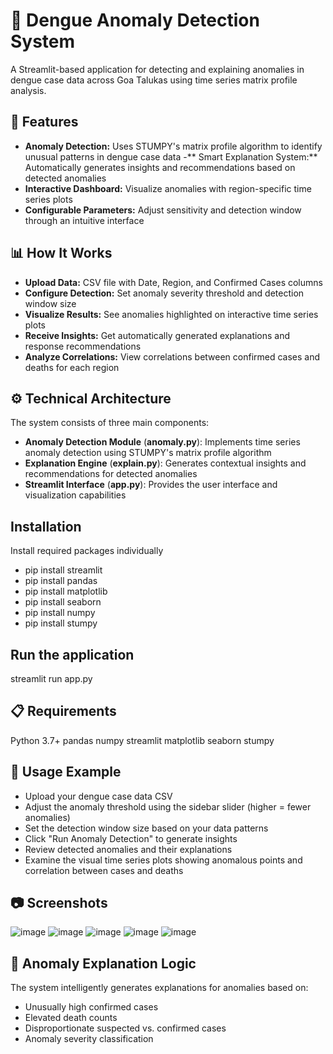 # 🦟 Dengue Anomaly Detection System
A Streamlit-based application for detecting and explaining anomalies in dengue case data across Goa Talukas using time series matrix profile analysis.

## 🌟 Features
- **Anomaly Detection:** Uses STUMPY's matrix profile algorithm to identify unusual patterns in dengue case data
-** Smart Explanation System:** Automatically generates insights and recommendations based on detected anomalies
- **Interactive Dashboard:** Visualize anomalies with region-specific time series plots
- **Configurable Parameters:** Adjust sensitivity and detection window through an intuitive interface

## 📊 How It Works
- **Upload Data:** CSV file with Date, Region, and Confirmed Cases columns
- **Configure Detection:** Set anomaly severity threshold and detection window size
- **Visualize Results:** See anomalies highlighted on interactive time series plots
- **Receive Insights:** Get automatically generated explanations and response recommendations
- **Analyze Correlations:** View correlations between confirmed cases and deaths for each region

## ⚙️ Technical Architecture
The system consists of three main components:
- **Anomaly Detection Module** (**anomaly.py**): Implements time series anomaly detection using STUMPY's matrix profile algorithm
- **Explanation Engine** (**explain.py**): Generates contextual insights and recommendations for detected anomalies
- **Streamlit Interface** (**app.py**): Provides the user interface and visualization capabilities


## Installation
Install required packages individually
- pip install streamlit
- pip install pandas
- pip install matplotlib
- pip install seaborn
- pip install numpy
- pip install stumpy

## Run the application
streamlit run app.py

## 📋 Requirements
Python 3.7+
pandas
numpy
streamlit
matplotlib
seaborn
stumpy

## 📝 Usage Example
- Upload your dengue case data CSV
- Adjust the anomaly threshold using the sidebar slider (higher = fewer anomalies)
- Set the detection window size based on your data patterns
- Click "Run Anomaly Detection" to generate insights
- Review detected anomalies and their explanations
- Examine the visual time series plots showing anomalous points and correlation between cases and deaths


## 📷 Screenshots
![image](https://github.com/user-attachments/assets/918c6790-bd44-4b58-9396-84f6deaf464f)
![image](https://github.com/user-attachments/assets/6fb3292b-133d-4851-b19c-99f84639e620)
![image](https://github.com/user-attachments/assets/fd853089-1cf7-4468-94c7-1a61649b372e)
![image](https://github.com/user-attachments/assets/bf289919-235b-4d9f-a08d-8e0d6ebb5386)
![image](https://github.com/user-attachments/assets/ed228cdb-a7de-42be-b20f-2d3ff3633f2a)


## 🧠 Anomaly Explanation Logic
The system intelligently generates explanations for anomalies based on:
- Unusually high confirmed cases
- Elevated death counts
- Disproportionate suspected vs. confirmed cases
- Anomaly severity classification
